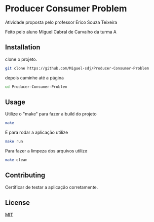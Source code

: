 # Producer Consumer Problem

Atividade proposta pelo professor Erico Souza Teixeira 

Feito pelo aluno Miguel Cabral de Carvalho da turma A




## Installation

clone o projeto.

```bash
git clone https://github.com/Miguel-sdj/Producer-Consumer-Problem
```

depois caminhe até a página

```bash
cd Producer-Consumer-Problem
```

## Usage

Utilize o "make" para fazer a build do projeto

```bash
make
```
E para rodar a aplicação utilize
```bash
make run
```
Para fazer a limpeza dos arquivos utilize

```bash
make clean
```

## Contributing


Certificar de testar a aplicação corretamente.

## License
[MIT](https://choosealicense.com/licenses/mit/)